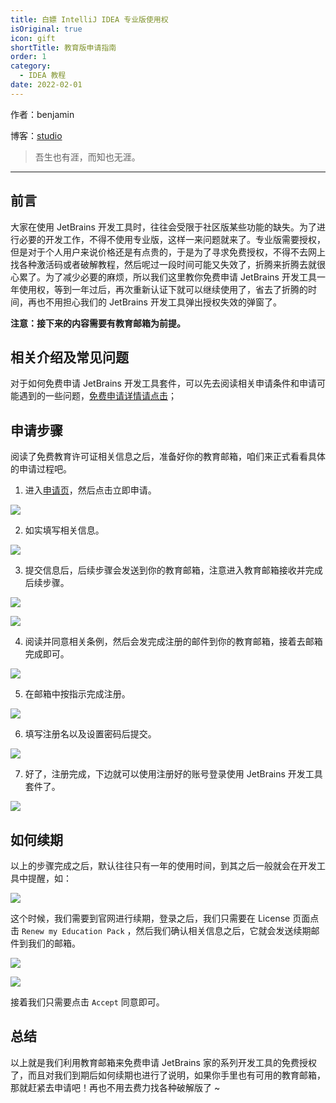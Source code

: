 ```yaml
---
title: 白嫖 IntelliJ IDEA 专业版使用权
isOriginal: true
icon: gift
shortTitle: 教育版申请指南
order: 1
category:
  - IDEA 教程
date: 2022-02-01
---
```


作者：benjamin

博客：[studio](https://benjam1n.eu.org)

> 吾生也有涯，而知也无涯。

---

## 前言

大家在使用 JetBrains 开发工具时，往往会受限于社区版某些功能的缺失。为了进行必要的开发工作，不得不使用专业版，这样一来问题就来了。专业版需要授权，但是对于个人用户来说价格还是有点贵的，于是为了寻求免费授权，不得不去网上找各种激活码或者破解教程，然后呢过一段时间可能又失效了，折腾来折腾去就很心累了。为了减少必要的麻烦，所以我们这里教你免费申请 JetBrains 开发工具一年使用权，等到一年过后，再次重新认证下就可以继续使用了，省去了折腾的时间，再也不用担心我们的 JetBrains 开发工具弹出授权失效的弹窗了。

**注意：接下来的内容需要有教育邮箱为前提。**

## 相关介绍及常见问题

对于如何免费申请 JetBrains 开发工具套件，可以先去阅读相关申请条件和申请可能遇到的一些问题，[免费申请详情请点击](https://www.jetbrains.com/zh-cn/community/education/?_ga=2.100493086.1068267370.1584595992-1646227051.1584503956#students)；

## 申请步骤

阅读了免费教育许可证相关信息之后，准备好你的教育邮箱，咱们来正式看看具体的申请过程吧。

1.  进入[申请页](https://www.jetbrains.com/zh-cn/community/education/?_ga=2.100493086.1068267370.1584595992-1646227051.1584503956#students)，然后点击立即申请。

![](./assets/20220201-idea-pro-with-student-email/start.png)

2. 如实填写相关信息。

![](./assets/20220201-idea-pro-with-student-email/info-fill.png)

3.  提交信息后，后续步骤会发送到你的教育邮箱，注意进入教育邮箱接收并完成后续步骤。
    

![](./assets/20220201-idea-pro-with-student-email/verifify.png)

![](./assets/20220201-idea-pro-with-student-email/mail-check.png)

4.  阅读并同意相关条例，然后会发完成注册的邮件到你的教育邮箱，接着去邮箱完成即可。
    

![](./assets/20220201-idea-pro-with-student-email/agree.png)

5.  在邮箱中按指示完成注册。

![](./assets/20220201-idea-pro-with-student-email/register.png)

6.  填写注册名以及设置密码后提交。

![](./assets/20220201-idea-pro-with-student-email/set-pwd.png)

7.  好了，注册完成，下边就可以使用注册好的账号登录使用 JetBrains 开发工具套件了。

![](./assets/20220201-idea-pro-with-student-email/finish.png)

## 如何续期

以上的步骤完成之后，默认往往只有一年的使用时间，到其之后一般就会在开发工具中提醒，如：

![](./assets/20220201-idea-pro-with-student-email/expires.png)

这个时候，我们需要到官网进行续期，登录之后，我们只需要在 License 页面点击 `Renew my Education Pack` ，然后我们确认相关信息之后，它就会发送续期邮件到我们的邮箱。

![](./assets/20220201-idea-pro-with-student-email/renew.png)

![](./assets/20220201-idea-pro-with-student-email/re-agree.png)

接着我们只需要点击 `Accept` 同意即可。

## 总结

以上就是我们利用教育邮箱来免费申请 JetBrains 家的系列开发工具的免费授权了，而且对我们到期后如何续期也进行了说明，如果你手里也有可用的教育邮箱，那就赶紧去申请吧！再也不用去费力找各种破解版了 ~
